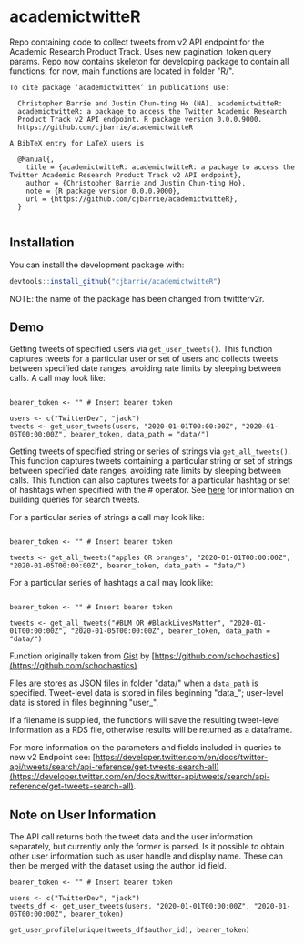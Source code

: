 # academictwitteR

Repo containing code to  collect tweets from v2 API endpoint for the Academic Research Product Track. Uses new pagination_token query params. Repo now contains skeleton for developing package to contain all functions; for now, main functions are located in folder "R/".

```
To cite package ‘academictwitteR’ in publications use:

  Christopher Barrie and Justin Chun-ting Ho (NA). academictwitteR:
  academictwitteR: a package to access the Twitter Academic Research
  Product Track v2 API endpoint. R package version 0.0.0.9000.
  https://github.com/cjbarrie/academictwitteR

A BibTeX entry for LaTeX users is

  @Manual{,
    title = {academictwitteR: academictwitteR: a package to access the Twitter Academic Research Product Track v2 API endpoint},
    author = {Christopher Barrie and Justin Chun-ting Ho},
    note = {R package version 0.0.0.9000},
    url = {https://github.com/cjbarrie/academictwitteR},
  }
  
```

## Installation

You can install the development package with:

``` r
devtools::install_github("cjbarrie/academictwitteR")
```

NOTE: the name of the package has been changed from twittterv2r.

## Demo

Getting tweets of specified users via `get_user_tweets()`. This function captures tweets for a particular user or set of users and collects tweets between specified date ranges, avoiding rate limits by sleeping between calls. A call may look like:

```{r}

bearer_token <- "" # Insert bearer token

users <- c("TwitterDev", "jack")
tweets <- get_user_tweets(users, "2020-01-01T00:00:00Z", "2020-01-05T00:00:00Z", bearer_token, data_path = "data/")

```

Getting tweets of specified string or series of strings via `get_all_tweets()`. This function captures tweets containing a particular string or set of strings between specified date ranges, avoiding rate limits by sleeping between calls. This function can also captures tweets for a particular hashtag or set of hashtags when specified with the # operator. See [here](https://developer.twitter.com/en/docs/twitter-api/tweets/search/integrate/build-a-query) for information on building queries for search tweets.

For a particular series of strings a call may look like:

```{r}

bearer_token <- "" # Insert bearer token

tweets <- get_all_tweets("apples OR oranges", "2020-01-01T00:00:00Z", "2020-01-05T00:00:00Z", bearer_token, data_path = "data/")

```

For a particular series of hashtags a call may look like:

```{r}

bearer_token <- "" # Insert bearer token

tweets <- get_all_tweets("#BLM OR #BlackLivesMatter", "2020-01-01T00:00:00Z", "2020-01-05T00:00:00Z", bearer_token, data_path = "data/")

```

Function originally taken from [Gist](https://gist.github.com/schochastics/1ff42c0211916d73fc98ba8ad0dcb261#file-get_tweets-r-L14) by [https://github.com/schochastics](https://github.com/schochastics).

Files are stores as JSON files in folder "data/" when a `data_path` is specified. Tweet-level data is stored in files beginning "data_"; user-level data is stored in files beginning "user_".

If a filename is supplied, the functions will save the resulting tweet-level information as a RDS file, otherwise results will be returned as a dataframe.

For more information on the parameters and fields included in queries to new v2 Endpoint see: [https://developer.twitter.com/en/docs/twitter-api/tweets/search/api-reference/get-tweets-search-all](https://developer.twitter.com/en/docs/twitter-api/tweets/search/api-reference/get-tweets-search-all).

## Note on User Information

The API call returns both the tweet data and the user information separately, but currently only the former is parsed. Is it possible to obtain other user information such as user handle and display name. These can then be merged with the dataset using the author_id field.

```
bearer_token <- "" # Insert bearer token

users <- c("TwitterDev", "jack")
tweets_df <- get_user_tweets(users, "2020-01-01T00:00:00Z", "2020-01-05T00:00:00Z", bearer_token)

get_user_profile(unique(tweets_df$author_id), bearer_token)
```
